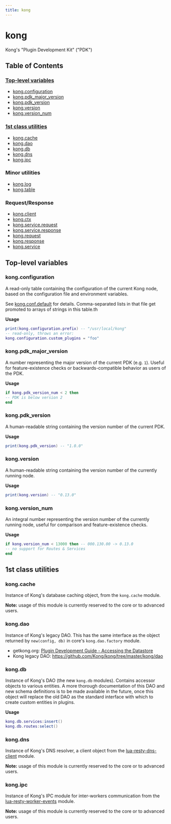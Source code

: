 ```yaml
---
title: kong
---
```


# kong

Kong's "Plugin Development Kit" ("PDK")

## Table of Contents


### [Top-level variables](#Top_level_variables)

* [kong.configuration](#kong_configuration)
* [kong.pdk_major_version](#kong_pdk_major_version)
* [kong.pdk_version](#kong_pdk_version)
* [kong.version](#kong_version)
* [kong.version_num](#kong_version_num)

### [1st class utilities](#1st_class_utilities)

* [kong.cache](#kong_cache)
* [kong.dao](#kong_dao)
* [kong.db](#kong_db)
* [kong.dns](#kong_dns)
* [kong.ipc](#kong_ipc)

### Minor utilities

* [kong.log](kong.log)
* [kong.table](kong.table)

### Request/Response

* [kong.client](kong.client)
* [kong.ctx](kong.ctx)
* [kong.service.request](kong.service.request)
* [kong.service.response](kong.service.response)
* [kong.request](kong.request)
* [kong.response](kong.response)
* [kong.service](kong.service)


## <a name="Top_level_variables"></a>Top-level variables



### <a name="kong_configuration"></a>kong.configuration

A read-only table containing the configuration of the current Kong node, based
 on the configuration file and environment variables.

 See [kong.conf.default](https://github.com/Kong/kong/blob/master/kong.conf.default) for details.
 Comma-separated lists in that file get promoted to arrays of strings in this
 table.th

**Usage**


``` lua
print(kong.configuration.prefix) -- "/usr/local/kong"
-- read-only, throws an error:
kong.configuration.custom_plugins = "foo"
```


### <a name="kong_pdk_major_version"></a>kong.pdk_major_version

A number representing the major version of the current PDK (e.g.
 `1`). Useful for feature-existence checks or backwards-compatible behavior as
 users of the PDK.

**Usage**


``` lua
if kong.pdk_version_num < 2 then
-- PDK is below version 2
end
```


### <a name="kong_pdk_version"></a>kong.pdk_version

A human-readable string containing the version number of the current PDK.

**Usage**


``` lua
print(kong.pdk_version) -- "1.0.0"
```


### <a name="kong_version"></a>kong.version

A human-readable string containing the version number of the currently running node.

**Usage**


``` lua
print(kong.version) -- "0.13.0"
```


### <a name="kong_version_num"></a>kong.version_num

An integral number representing the version number of the currently running
 node, useful for comparison and feature-existence checks.

**Usage**


``` lua
if kong.version_num < 13000 then -- 000.130.00 -> 0.13.0
-- no support for Routes & Services
end
```


## <a name="1st_class_utilities"></a>1st class utilities



### <a name="kong_cache"></a>kong.cache

Instance of Kong's database caching object, from the `kong.cache` module.

 **Note:** usage of this module is currently reserved to the core or to advanced users.

### <a name="kong_dao"></a>kong.dao

Instance of Kong's legacy DAO.  This has the same interface as the object
 returned by `new(config, db)` in core's `kong.dao.factory` module.

 * getkong.org: [Plugin Development Guide - Accessing the Datastore](https://getkong.org/docs/latest/plugin-development/access-the-datastore/)
 * Kong legacy DAO: https://github.com/Kong/kong/tree/master/kong/dao

### <a name="kong_db"></a>kong.db

Instance of Kong's DAO (the new `kong.db` modules).  Contains accessor objects
 to various entities.
 A more thorough documentation of this DAO and new schema definitions is to be
 made available in the future, once this object will replace the old DAO as the
 standard interface with which to create custom entities in plugins.

**Usage**


``` lua
kong.db.services:insert()
kong.db.routes:select()
```


### <a name="kong_dns"></a>kong.dns

Instance of Kong's DNS resolver, a client object from the
 [lua-resty-dns-client](https://github.com/kong/lua-resty-dns-client) module.

 **Note:** usage of this module is currently reserved to the core or to advanced users.

### <a name="kong_ipc"></a>kong.ipc

Instance of Kong's IPC module for inter-workers communication from the
 [lua-resty-worker-events](https://github.com/Kong/lua-resty-worker-events)
 module.

 **Note:** usage of this module is currently reserved to the core or to advanced users.

